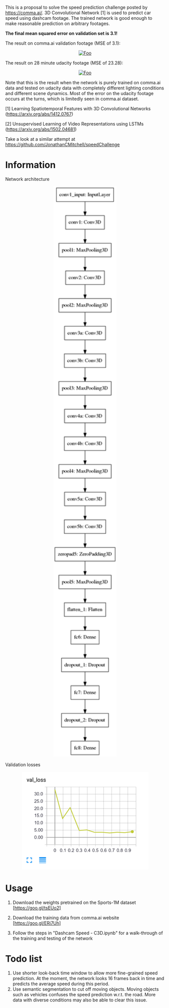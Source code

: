 This is a proposal to solve the speed prediction challenge posted by https://comma.ai/. 3D Convolutional Network [1] is used to predict car speed using dashcam footage. The trained network is good enough to make reasonable prediction on arbitrary footages.

**The final mean squared error on validation set is 3.1!**

The result on comma.ai validation footage (MSE of 3.1):

<a href="https://www.youtube.com/watch?v=384IEndkPYc" rel="some text"><p align="center">![Foo](https://j.gifs.com/O7mjjp.gif)</p></a>

The result on 28 minute udacity footage (MSE of 23.28):

<a href="https://www.youtube.com/watch?v=67a-iTXKlKY" rel="some text"><p align="center">![Foo](https://j.gifs.com/WnxrrJ.gif)</p></a>

Note that this is the result when the network is purely trained on comma.ai data and tested on udacity data with completely different lighting conditions and different scene dynamics. Most of the error on the udacity footage occurs at the turns, which is limitedly seen in comma.ai dataset.

[1] Learning Spatiotemporal Features with 3D Convolutional Networks (https://arxiv.org/abs/1412.0767)

[2] Unsupervised Learning of Video Representations using LSTMs (https://arxiv.org/abs/1502.04681)

Take a look at a similar attempt at https://github.com/JonathanCMitchell/speedChallenge

# Information

Network architecture

<p align="center">
<img width="200" src="model.png"/>
</p>

Validation losses

<p align="center">
<img width="400" src="val_loss.png"/>
</p>

# Usage

1. Download the weights pretrained on the Sports-1M dataset [https://goo.gl/tsEUo2]

2. Download the training data from comma.ai website [https://goo.gl/ERi7Uh]

3. Follow the steps in "Dashcam Speed - C3D.ipynb" for a walk-through of the training and testing of the network

# Todo list

1. Use shorter look-back time window to allow more fine-grained speed prediction. At the moment, the network looks 16 frames back in time and predicts the average speed during this period.
2. Use semantic segmentation to cut off moving objects. Moving objects such as vehicles confuses the speed prediction w.r.t. the road. More data with diverse conditions may also be able to clear this issue.